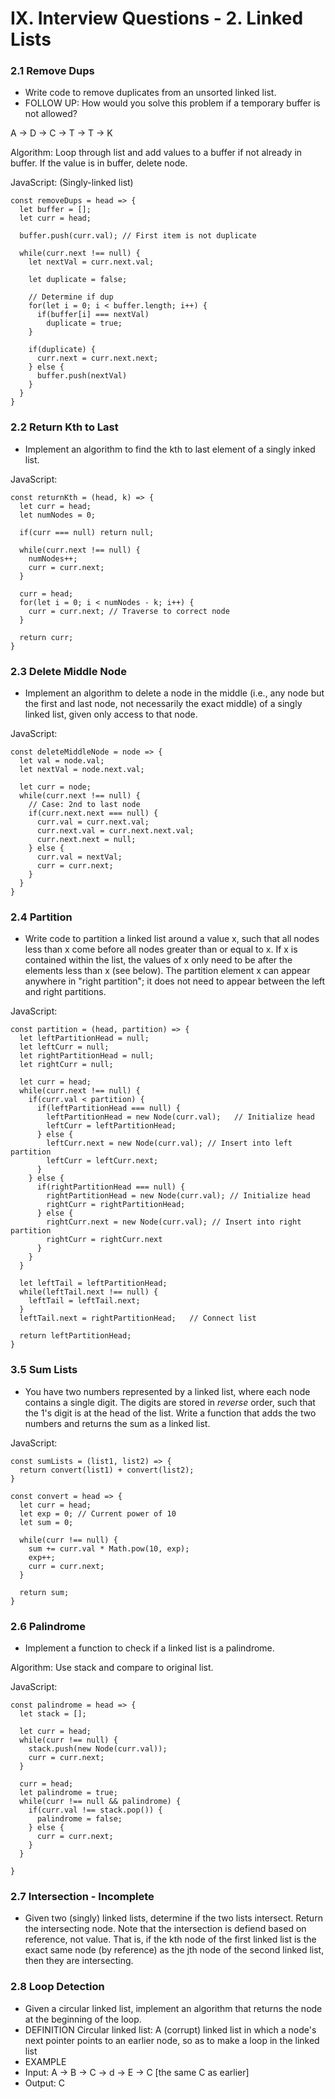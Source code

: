 # IX. Interview Questions - 2. Linked Lists

### 2.1 Remove Dups

- Write code to remove duplicates from an unsorted linked list.
- FOLLOW UP: How would you solve this problem if a temporary buffer is not allowed?

A -> D -> C -> T -> T -> K

Algorithm: Loop through list and add values to a buffer if not already in buffer. If the value is in buffer, delete node.

JavaScript:
(Singly-linked list)
```
const removeDups = head => {
  let buffer = [];
  let curr = head;

  buffer.push(curr.val); // First item is not duplicate

  while(curr.next !== null) {
    let nextVal = curr.next.val;

    let duplicate = false;

    // Determine if dup
    for(let i = 0; i < buffer.length; i++) {
      if(buffer[i] === nextVal)
        duplicate = true;
    }

    if(duplicate) {
      curr.next = curr.next.next;
    } else {
      buffer.push(nextVal)
    }
  }
}
```

### 2.2 Return Kth to Last

- Implement an algorithm to find the kth to last element of a singly inked list.

JavaScript:
```
const returnKth = (head, k) => {
  let curr = head;
  let numNodes = 0;

  if(curr === null) return null;

  while(curr.next !== null) {
    numNodes++;
    curr = curr.next;
  }

  curr = head;
  for(let i = 0; i < numNodes - k; i++) {
    curr = curr.next; // Traverse to correct node
  }

  return curr;
}
```

### 2.3 Delete Middle Node

- Implement an algorithm to delete a node in the middle (i.e., any node but the first and last node, not necessarily the exact middle) of a singly linked list, given only access to that node.

JavaScript:
```
const deleteMiddleNode = node => {
  let val = node.val;
  let nextVal = node.next.val;

  let curr = node;
  while(curr.next !== null) {
    // Case: 2nd to last node
    if(curr.next.next === null) {
      curr.val = curr.next.val;
      curr.next.val = curr.next.next.val;
      curr.next.next = null;
    } else {
      curr.val = nextVal;
      curr = curr.next;
    }
  }
}
```

### 2.4 Partition

- Write code to partition a linked list around a value x, such that all nodes less than x come before all nodes greater than or equal to x. If x is contained within the list, the values of x only need to be after the elements less than x (see below). The partition element x can appear anywhere in "right partition"; it does not need to appear between the left and right partitions.

JavaScript:
```
const partition = (head, partition) => {
  let leftPartitionHead = null;
  let leftCurr = null;
  let rightPartitionHead = null;
  let rightCurr = null;

  let curr = head;
  while(curr.next !== null) {
    if(curr.val < partition) {
      if(leftPartitionHead === null) {
        leftPartitionHead = new Node(curr.val);   // Initialize head
        leftCurr = leftPartitionHead;
      } else {
        leftCurr.next = new Node(curr.val); // Insert into left partition
        leftCurr = leftCurr.next;
      }
    } else {
      if(rightPartitionHead === null) {
        rightPartitionHead = new Node(curr.val); // Initialize head
        rightCurr = rightPartitionHead;
      } else {
        rightCurr.next = new Node(curr.val); // Insert into right partition
        rightCurr = rightCurr.next
      }
    }
  }

  let leftTail = leftPartitionHead;
  while(leftTail.next !== null) {
    leftTail = leftTail.next;
  }
  leftTail.next = rightPartitionHead;   // Connect list

  return leftPartitionHead;
}
```

### 3.5 Sum Lists

- You have two numbers represented by a linked list, where each node contains a single digit. The digits are stored in *reverse* order, such that the 1's digit is at the head of the list. Write a function that adds the two numbers and returns the sum as a linked list.

JavaScript:
```
const sumLists = (list1, list2) => {
  return convert(list1) + convert(list2);
}

const convert = head => {
  let curr = head;
  let exp = 0; // Current power of 10
  let sum = 0;

  while(curr !== null) {
    sum += curr.val * Math.pow(10, exp);
    exp++;
    curr = curr.next;
  }

  return sum;
}

```

### 2.6 Palindrome

- Implement a function to check if a linked list is a palindrome.

Algorithm: Use stack and compare to original list.

JavaScript:
```
const palindrome = head => {
  let stack = [];

  let curr = head;
  while(curr !== null) {
    stack.push(new Node(curr.val));
    curr = curr.next;
  }

  curr = head;
  let palindrome = true;
  while(curr !== null && palindrome) {
    if(curr.val !== stack.pop()) {
      palindrome = false;
    } else {
      curr = curr.next;
    }
  }

}
```

### 2.7 Intersection - Incomplete

- Given two (singly) linked lists, determine if the two lists intersect. Return the intersecting node. Note that the intersection is defiend based on reference, not value. That is, if the kth node of the first linked list is the exact same node (by reference) as the jth node of the second linked list, then they are intersecting.

### 2.8 Loop Detection

- Given a circular linked list, implement an algorithm that returns the node at the beginning of the loop.
- DEFINITION Circular linked list: A (corrupt) linked list in which a node's next pointer points to an earlier node, so as to make a loop in the linked list
- EXAMPLE
- Input:  A -> B -> C -> d -> E -> C [the same C as earlier]
- Output: C

